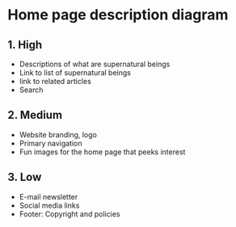 # Home page description diagram

## 1. High

- Descriptions of what are supernatural beings
- Link to list of supernatural beings
- link to related articles
- Search

## 2. Medium

- Website branding, logo
- Primary navigation
- Fun images for the home page that peeks interest

## 3. Low

- E-mail newsletter
- Social media links
- Footer: Copyright and policies